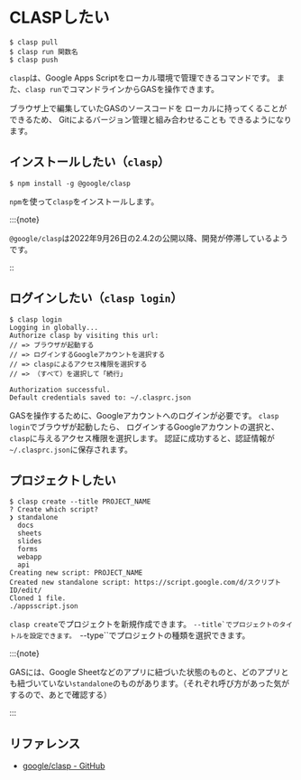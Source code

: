 # CLASPしたい

```console
$ clasp pull
$ clasp run 関数名
$ clasp push
```

`clasp`は、Google Apps Scriptをローカル環境で管理できるコマンドです。
また、`clasp run`でコマンドラインからGASを操作できます。

ブラウザ上で編集していたGASのソースコードを
ローカルに持ってくることができるため、
Gitによるバージョン管理と組み合わせることも
できるようになります。

## インストールしたい（``clasp``）

```console
$ npm install -g @google/clasp
```

`npm`を使って`clasp`をインストールします。

:::{note}

`@google/clasp`は2022年9月26日の2.4.2の公開以降、開発が停滞しているようです。

::

## ログインしたい（``clasp login``）

```console
$ clasp login
Logging in globally...
Authorize clasp by visiting this url:
// => ブラウザが起動する
// => ログインするGoogleアカウントを選択する
// => claspによるアクセス権限を選択する
// => （すべて）を選択して「続行」

Authorization successful.
Default credentials saved to: ~/.clasprc.json
```

GASを操作するために、Googleアカウントへのログインが必要です。
`clasp login`でブラウザが起動したら、
ログインするGoogleアカウントの選択と、
`clasp`に与えるアクセス権限を選択します。
認証に成功すると、認証情報が`~/.clasprc.json`に保存されます。

## プロジェクトしたい

```console
$ clasp create --title PROJECT_NAME
? Create which script?
❯ standalone
  docs
  sheets
  slides
  forms
  webapp
  api
Creating new script: PROJECT_NAME
Created new standalone script: https://script.google.com/d/スクリプトID/edit/
Cloned 1 file.
./appsscript.json
```

`clasp create`でプロジェクトを新規作成できます。
``--title`でプロジェクトのタイトルを設定できます。
``--type``でプロジェクトの種類を選択できます。

:::{note}

GASには、Google Sheetなどのアプリに紐づいた状態のものと、どのアプリとも紐づいていない`standalone`のものがあります。（それぞれ呼び方があった気がするので、あとで確認する）

:::

## リファレンス

- [google/clasp - GitHub](https://github.com/google/clasp)
